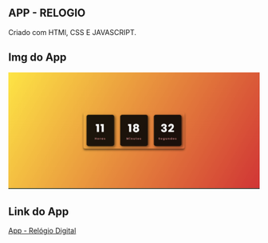 ## APP - RELOGIO
 Criado com HTMl, CSS  E JAVASCRIPT. 
## Img do App
<img src="./img/imagemdoapp.png" width="600px" />







## Link do App


<a href="https://kevinbaudson.github.io/APPRELOGIO/" target="_blank">App - Relógio Digital</a>
